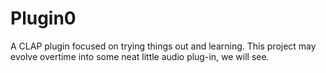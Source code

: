 # Plugin0
A CLAP plugin focused on trying things out and learning. This project may evolve overtime into some neat little audio plug-in, we will see.
